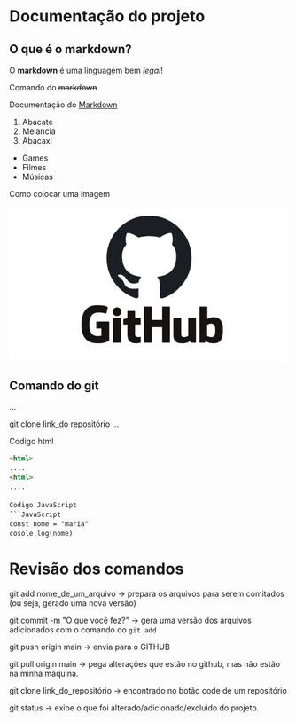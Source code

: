 # Documentação do projeto

## O que é o markdown?

O **markdown** é uma linguagem bem *legal*!

Comando do ~~markdown~~

Documentação do [Markdown](https://docs.github.com/pt/get-started/writing-on-github/getting-started-with-writing-and-formatting-on-github/basic-writing-and-formatting-syntax)

1. Abacate
2. Melancia
3. Abacaxi

- Games
- Filmes
- Músicas

Como colocar uma imagem

![Isso é uma imagem](./img/GitHub.jpg)

## Comando do git

...

git clone link_do repositório
...

Codigo html
```html
<html>
....
<html>
....

Codigo JavaScript
```JavaScript
const nome = "maria"
cosole.log(nome)
```
# Revisão dos comandos 

git add nome_de_um_arquivo -> prepara os arquivos para serem comitados (ou seja, gerado uma nova versão)
 
git commit -m "O que você fez?" -> gera uma versão dos arquivos adicionados com o comando do `git add`
 
git push origin main -> envia para o GITHUB
 
git pull origin main -> pega alterações que estão no github, mas não estão na minha máquina.
 
git clone link_do_repositório -> encontrado no botão code de um repositório
 
git status -> exibe o que foi alterado/adicionado/excluido do projeto.
